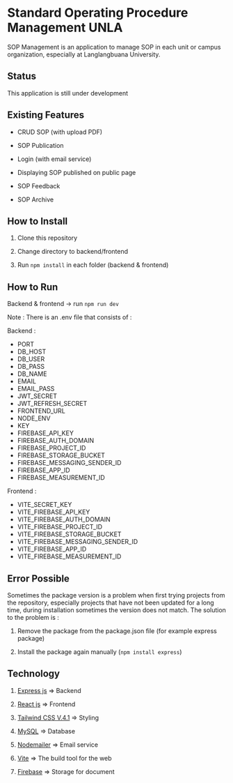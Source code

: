 # Standard Operating Procedure Management UNLA

SOP Management is an application to manage SOP in each unit or campus organization, especially at Langlangbuana University.

## Status

This application is still under development

## Existing Features

- CRUD SOP (with upload PDF)

- SOP Publication

- Login (with email service)

- Displaying SOP published on public page

- SOP Feedback

- SOP Archive

## How to Install

1. Clone this repository

2. Change directory to backend/frontend

3. Run `npm install` in each folder (backend & frontend)

## How to Run

Backend & frontend -> run `npm run dev`

Note :
There is an .env file that consists of :

Backend :

- PORT
- DB_HOST
- DB_USER
- DB_PASS
- DB_NAME
- EMAIL
- EMAIL_PASS
- JWT_SECRET
- JWT_REFRESH_SECRET
- FRONTEND_URL
- NODE_ENV
- KEY
- FIREBASE_API_KEY
- FIREBASE_AUTH_DOMAIN
- FIREBASE_PROJECT_ID
- FIREBASE_STORAGE_BUCKET
- FIREBASE_MESSAGING_SENDER_ID
- FIREBASE_APP_ID
- FIREBASE_MEASUREMENT_ID

Frontend :

- VITE_SECRET_KEY
- VITE_FIREBASE_API_KEY
- VITE_FIREBASE_AUTH_DOMAIN
- VITE_FIREBASE_PROJECT_ID
- VITE_FIREBASE_STORAGE_BUCKET
- VITE_FIREBASE_MESSAGING_SENDER_ID
- VITE_FIREBASE_APP_ID
- VITE_FIREBASE_MEASUREMENT_ID

## Error Possible

Sometimes the package version is a problem when first trying projects from the repository, especially projects that have not been updated for a long time, during installation sometimes the version does not match. The solution to the problem is :

1. Remove the package from the package.json file (for example express package)

2. Install the package again manually (`npm install express`)

## Technology

1. [Express js](https://expressjs.com) => Backend

2. [React js](https://react.dev) => Frontend

3. [Tailwind CSS V.4.1](https://tailwindcss.com) => Styling

4. [MySQL](https://www.mysql.com) => Database

5. [Nodemailer](https://nodemailer.com) => Email service

6. [Vite](https://vite.dev) => The build tool for the web

7. [Firebase](https://firebase.google.com) => Storage for document
